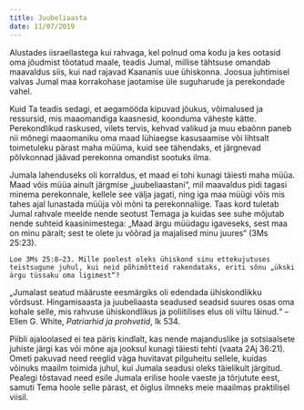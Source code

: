 ```yaml
---
title: Juubeliaasta
date: 11/07/2019
---
```


Alustades iisraellastega kui rahvaga, kel polnud oma kodu ja kes ootasid oma jõudmist tõotatud maale, teadis Jumal, millise tähtsuse omandab maavaldus siis, kui nad rajavad Kaananis uue ühiskonna. Joosua juhtimisel valvas Jumal maa korrakohase jaotamise üle suguharude ja perekondade vahel.

Kuid Ta teadis sedagi, et aegamööda kipuvad jõukus, võimalused ja ressursid, mis maaomandiga kaasnesid, koonduma väheste kätte. Perekondlikud raskused, vilets tervis, kehvad valikud ja muu ebaõnn paneb nii mõnegi maaomaniku oma maad lühiaegse kasusaamise või lihtsalt toimetuleku pärast maha müüma, kuid see tähendaks, et järgnevad põlvkonnad jäävad perekonna omandist sootuks ilma.

Jumala lahenduseks oli korraldus, et maad ei tohi kunagi täiesti maha müüa. Maad võis müüa ainult järgmise „juubeliaastani“, mil maavaldus pidi tagasi minema perekonnale, kellele see välja jagati, ning iga maa müügi võis mis tahes ajal lunastada müüja või mõni ta perekonnaliige. Taas kord tuletab Jumal rahvale meelde nende seotust Temaga ja kuidas see suhe mõjutab nende suhteid kaasinimestega: „Maad ärgu müüdagu igaveseks, sest maa on minu päralt; sest te olete ju võõrad ja majalised minu juures“ (3Ms 25:23).

`Loe 3Ms 25:8–23. Mille poolest oleks ühiskond sinu ettekujutuses teistsugune juhul, kui neid põhimõtteid rakendataks, eriti sõnu „ükski ärgu tüssaku oma ligimest“?`

„Jumalast seatud määruste eesmärgiks oli edendada ühiskondlikku võrdsust. Hingamisaasta ja juubeliaasta seadused seadsid suures osas oma kohale selle, mis rahvuse ühiskondlikus ja poliitilises elus oli viltu läinud.“ – Ellen G. White, _Patriarhid ja prohvetid_, lk 534.

Piibli ajaloolased ei tea päris kindlalt, kas nende majanduslike ja sotsiaalsete juhiste järgi kas või mõne aja jooksul kunagi täiesti tehti (vaata 2Aj 36:21). Ometi pakuvad need reeglid väga huvitavat pilguheitu sellele, kuidas võinuks maailm toimida juhul, kui Jumala seadusi oleks täielikult järgitud. Pealegi tõstavad need esile Jumala erilise hoole vaeste ja tõrjutute eest, samuti Tema hoole selle pärast, et õiglus ilmneks meie maailmas praktilisel viisil.